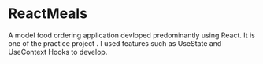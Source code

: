 # ReactMeals
A model food ordering application devloped predominantly using React. 
It is one of the practice project . I used features such as UseState and UseContext Hooks to develop.  
